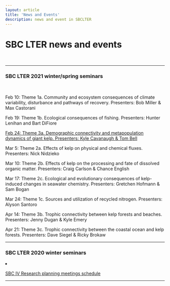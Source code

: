 ```yaml
---
layout: article
title: 'News and Events'
description: news and event in SBCLTER
---
```


<div id="main-container">
<div class="container-fluid">


<h1> SBC LTER news and events </h1>
<br>

<hr/>
<h3>SBC LTER 2021 winter/spring seminars </h3>
<br>
<p>Feb 10: Theme 1a. Community and ecosystem consequences of climate variability, disturbance and pathways of recovery. Presenters: Bob Miller & Max Castorani</p>
<p>Feb 19: Theme 1b. Ecological consequences of fishing. Presenters: Hunter Lenihan and Bart DiFiore</p>
<p><a href="https://www.youtube.com/watch?v=jXaIYDHGNCo" target="_blank">Feb 24: Theme 3a. Demographic connectivity and metapopulation dynamics of giant kelp. Presenters: Kyle Cavanaugh & Tom Bell</a></p>
<p>Mar 5: Theme 2a. Effects of kelp on physical and chemical fluxes. Presenters: Nick Nidzieko</p>
<p>Mar 10: Theme 2b. Effects of kelp on the processing and fate of dissolved organic matter. Presenters: Craig Carlson & Chance English</p>
<p>Mar 17: Theme 2c. Ecological and evolutionary consequences of kelp-induced changes in seawater chemistry. Presenters: Gretchen Hofmann & Sam Bogan</p>
<p>Mar 24: Theme 1c. Sources and utilization of recycled nitrogen. Presenters: Alyson Santoro</p>
<p>Apr 14: Theme 3b. Trophic connectivity between kelp forests and beaches. Presenters: Jenny Dugan & Kyle Emery</p>
<p>Apr 21: Theme 3c. Trophic connectivity between the coastal ocean and kelp forests. Presenters: Dave Siegel & Ricky Brokaw</p>


<hr/>
<h3>SBC LTER 2020 winter seminars </h3>

<li class="">
   <p><a href="{{site.baseurl}}/external/Documents/Events/Winter_2020_SBC_IV_Research_Planning_Meetings.pdf">SBC IV Research planning meetings schedule</a></p>
</li>

 <hr/>


</div>
</div>

